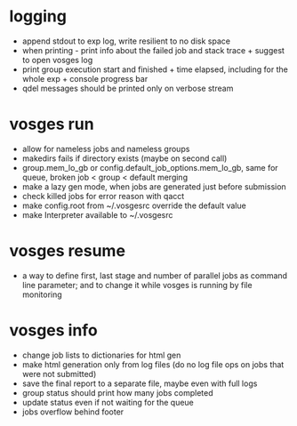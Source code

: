 # logging
- append stdout to exp log, write resilient to no disk space
- when printing - print info about the failed job and stack trace + suggest to open vosges log
- print group execution start and finished + time elapsed, including for the whole exp + console progress bar
- qdel messages should be printed only on verbose stream

# vosges run
- allow for nameless jobs and nameless groups
- makedirs fails if directory exists (maybe on second call)
- group.mem_lo_gb or config.default_job_options.mem_lo_gb, same for queue, broken job < group < default merging
- make a lazy gen mode, when jobs are generated just before submission
- check killed jobs for error reason with qacct
- make config.root from ~/.vosgesrc override the default value
- make Interpreter available to ~/.vosgesrc

# vosges resume
- a way to define first, last stage and number of parallel jobs as command line parameter; and to change it while vosges is running by file monitoring

# vosges info
- change job lists to dictionaries for html gen
- make html generation only from log files (do no log file ops on jobs that were not submitted)
- save the final report to a separate file, maybe even with full logs
- group status should print how many jobs completed
- update status even if not waiting for the queue
- jobs overflow behind footer
